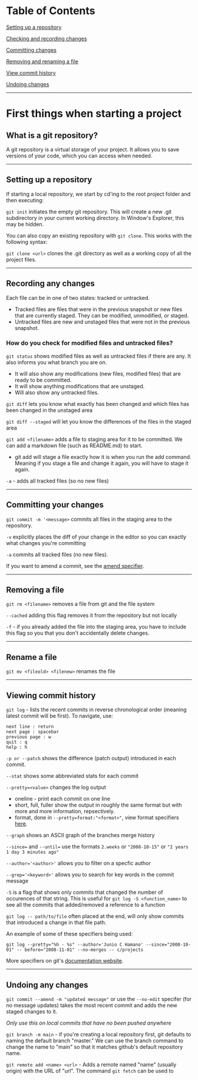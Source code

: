 # Table of Contents

[Setting up a repository](#setting-up-a-repository)

[Checking and recording changes](#recording-any-changes)

[Committing changes](#committing-your-changes)

[Removing and renaming a file](#removing-a-file)

[View commit history](#viewing-commit-history)

[Undoing changes](#undoing-any-changes)

---


# First things when starting a project

## What is a git repository?

A git repository is a virtual storage of your project. It allows you to save versions of your code, which you can access when needed.

---

## Setting up a repository

If starting a local repository, we start by cd'ing to the root project folder and then executing:

`git init` initiates the empty git repository. This will create a new .git subdirectory in your current working directory. In Window's Explorer, this may be hidden.

You can also copy an existing repository with `git clone`. This works with the following syntax:

`git clone <url>` clones the .git directory as well as a working copy of all the project files.

---

## Recording any changes

Each file can be in one of two states: tracked or untracked.

- Tracked files are files that were in the previous snapshot or new files that are currently staged. They can be modified, unmodified, or staged.
- Untracked files are new and unstaged files that were not in the previous snapshot.

### How do you check for modified files and untracked files?

`git status`  shows modified files as well as untracked files if there are any. It also informs you what branch you are on.

- It will also show any modifications (new files, modified files) that are ready to be committed.
- It will show anything modifications that are unstaged.
- Will also show any untracked files.

`git diff` lets you know what exactly has been changed and which files has been changed in the unstaged area

`git diff --staged` will let you know the differences of the files in the staged area

`git add <filename>` adds a file to staging area for it to be committed. We can add a markdown file (such as README.md) to start.

- git add will stage a file exactly how it is when you run the add command. Meaning if you stage a file and change it again, you will have to stage it again.

`-a` - adds all tracked files (so no new files)

---

## Committing your changes

`git commit -m '<message>` commits all files in the staging area to the repository.

`-v` explicitly places the diff of your change in the editor so you can exactly what changes you're committing

`-a` commits all tracked files (no new files).

If you want to amend a commit, see the [amend specifier](#undoing-any-changes).

---

## Removing a file

`git rm <filename>` removes a file from git and the file system

`--cached` adding this flag removes it from the repository but not locally

`-f` - if you already added the file into the staging area, you have to include this flag so you that you don't accidentally delete changes.

---

## Rename a file

`git mv <fileold> <filenew>` renames the file

---

## Viewing commit history

`git log` - lists the recent commits in reverse chronological order (meaning latest commit will be first). To navigate, use:

```
next line : return
next page : spacebar
previous page : w
quit : q
help : h
```

`-p or --patch` shows the difference (patch output) introduced in each commit.

`--stat` shows some abbreviated stats for each commit

`--pretty=<value>` changes the log output

- oneline - print each commit on one line
- short, full, fuller show the output in roughly the same format but with more and more information, repsectively.
- format, done in `--pretty=format:"<format>"`, view format specifiers [here](https://git-scm.com/docs/pretty-formats).
  
`--graph` shows an ASCII graph of the branches merge history

`--since=` and `--until=` use the formats `2.weeks` or `"2008-10-15"` or `"2 years 1 day 3 minutes ago"`

`--author='<author>'` allows you to filter on a specfic author

`--grep='<keyword>'` allows you to search for key words in the commit message

`-S` is a flag that shows only commits that changed the number of occurences of that string. This is useful for `git log -S <function_name>` to see all the commits that added/removed a reference to a function

`git log -- path/to/file` often placed at the end, will only show commits that introduced a change in that file path.

An example of some of these specifiers being used:

`git log --pretty="%h - %s" --author='Junio C Hamano' --since="2008-10-01" -- before="2008-11-01" --no-merges -- c/projects`

More specifiers on git's [documentation website](https://git-scm.com/docs/git-log).

---

## Undoing any changes

`git commit --amend -m "updated message"` or use the `--no-edit` specifer (for no message updates) takes the most recent commit and adds the new staged changes to it.

*Only use this on local commits that have no been pushed anywhere*

`git branch -m main` - if you're creating a local repository first, git defaults to naming the default branch "master." We can use the branch command to change the name to "main" so that it matches github's default repository name.

`git remote add <name> <url>` - Adds a remote named "name" (usually origin) with the URL of "url". The command `git fetch` can be used to 

